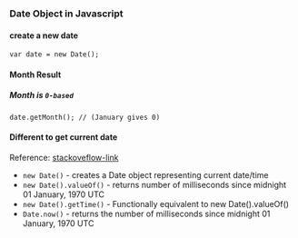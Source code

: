 ### Date Object in Javascript

#### create a new date

```
var date = new Date();
```

#### Month Result

##### Month is `0-based`

```
date.getMonth(); // (January gives 0)
```

#### Different to get current date

Reference: [stackoveflow-link](https://stackoverflow.com/questions/33184096/date-new-dated-valueof-vs-date-now/33184171)

- `new Date()` - creates a Date object representing current date/time
- `new Date().valueOf()` - returns number of milliseconds since midnight 01 January, 1970 UTC
- `new Date().getTime()` - Functionally equivalent to new Date().valueOf()
- `Date.now()` - returns the number of milliseconds since midnight 01 January, 1970 UTC
